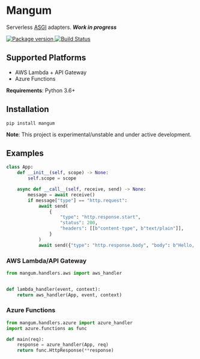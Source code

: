 # Mangum

Serverless [ASGI](https://asgi.readthedocs.io/en/latest/) adapters. ***Work in progress***

<a href="https://pypi.org/project/mangum/">
    <img src="https://badge.fury.io/py/mangum.svg" alt="Package version">
</a>
<a href="https://travis-ci.org/erm/mangum">
    <img src="https://travis-ci.org/erm/mangum.svg?branch=master" alt="Build Status">
</a>

## Supported Platforms

- AWS Lambda + API Gateway
- Azure Functions

**Requirements**: Python 3.6+

## Installation

```pip install mangum```

**Note**: This project is experimental/unstable and under active development.

## Examples


```python
class App:
    def __init__(self, scope) -> None:
        self.scope = scope

    async def __call__(self, receive, send) -> None:
        message = await receive()
        if message["type"] == "http.request":
            await send(
                {
                    "type": "http.response.start",
                    "status": 200,
                    "headers": [[b"content-type", b"text/plain"]],
                }
            )
            await send({"type": "http.response.body", "body": b"Hello, world!"})

```

### AWS Lambda/API Gateway

```python
from mangum.handlers.aws import aws_handler


def lambda_handler(event, context):
    return aws_handler(App, event, context)

```


### Azure Functions

```python
from mangum.handlers.azure import azure_handler
import azure.functions as func

def main(req):
    response = azure_handler(App, req)
    return func.HttpResponse(**response)

```

